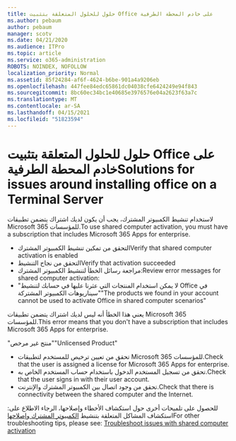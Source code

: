```yaml
---
title: حلول للحلول المتعلقة بتثبيت Office على خادم المحطة الطرفية
ms.author: pebaum
author: pebaum
manager: scotv
ms.date: 04/21/2020
ms.audience: ITPro
ms.topic: article
ms.service: o365-administration
ROBOTS: NOINDEX, NOFOLLOW
localization_priority: Normal
ms.assetid: 85f24284-af6f-4624-b6be-901a4a9206eb
ms.openlocfilehash: 447fee84edc65861dc04038cfe6424249e94f843
ms.sourcegitcommit: 8bc60ec34bc1e40685e3976576e04a2623f63a7c
ms.translationtype: MT
ms.contentlocale: ar-SA
ms.lasthandoff: 04/15/2021
ms.locfileid: "51823594"
---
```

# <a name="solutions-for-issues-around-installing-office-on-a-terminal-server"></a><span data-ttu-id="050a2-102">حلول للحلول المتعلقة بتثبيت Office على خادم المحطة الطرفية</span><span class="sxs-lookup"><span data-stu-id="050a2-102">Solutions for issues around installing office on a Terminal Server</span></span>

<span data-ttu-id="050a2-103">لاستخدام تنشيط الكمبيوتر المشترك، يجب أن يكون لديك اشتراك يتضمن تطبيقات Microsoft 365 للمؤسسات.</span><span class="sxs-lookup"><span data-stu-id="050a2-103">To use shared computer activation, you must have a subscription that includes Microsoft 365 Apps for enterprise.</span></span>
  
- <span data-ttu-id="050a2-104">التحقق من تمكين تنشيط الكمبيوتر المشترك</span><span class="sxs-lookup"><span data-stu-id="050a2-104">Verify that shared computer activation is enabled</span></span>
- <span data-ttu-id="050a2-105">التحقق من نجاح التنشيط</span><span class="sxs-lookup"><span data-stu-id="050a2-105">Verify that activation succeeded</span></span>
- <span data-ttu-id="050a2-106">مراجعة رسائل الخطأ لتنشيط الكمبيوتر المشترك:</span><span class="sxs-lookup"><span data-stu-id="050a2-106">Review error messages for shared computer activation:</span></span>
- <span data-ttu-id="050a2-107">"لا يمكن استخدام المنتجات التي عثرنا عليها في حسابك لتنشيط Office في سيناريوهات الكمبيوتر المشتركة"</span><span class="sxs-lookup"><span data-stu-id="050a2-107">"The products we found in your account cannot be used to activate Office in shared computer scenarios"</span></span>
  
<span data-ttu-id="050a2-108">يعني هذا الخطأ أنه ليس لديك اشتراك يتضمن تطبيقات Microsoft 365 للمؤسسات.</span><span class="sxs-lookup"><span data-stu-id="050a2-108">This error means that you don't have a subscription that includes Microsoft 365 Apps for enterprise.</span></span>

<span data-ttu-id="050a2-109">"منتج غير مرخص"</span><span class="sxs-lookup"><span data-stu-id="050a2-109">"Unlicensed Product"</span></span>

- <span data-ttu-id="050a2-110">تحقق من تعيين ترخيص للمستخدم لتطبيقات Microsoft 365 للمؤسسات.</span><span class="sxs-lookup"><span data-stu-id="050a2-110">Check that the user is assigned a license for Microsoft 365 Apps for enterprise.</span></span>
- <span data-ttu-id="050a2-111">تحقق من تسجيل المستخدم الدخول باستخدام حساب المستخدم الخاص به.</span><span class="sxs-lookup"><span data-stu-id="050a2-111">Check that the user signs in with their user account.</span></span>
- <span data-ttu-id="050a2-112">تحقق من وجود اتصال بين الكمبيوتر المشترك والإنترنت.</span><span class="sxs-lookup"><span data-stu-id="050a2-112">Check that there is connectivity between the shared computer and the Internet.</span></span>

<span data-ttu-id="050a2-113">للحصول على تلميحات أخرى حول استكشاف الأخطاء وإصلاحها، الرجاء الاطلاع على: استكشاف المشاكل المتعلقة بتنشيط [الكمبيوتر المشترك وإصلاحها](https://docs.microsoft.com/DeployOffice/troubleshoot-shared-computer-activation)</span><span class="sxs-lookup"><span data-stu-id="050a2-113">For other troubleshooting tips, please see: [Troubleshoot issues with shared computer activation](https://docs.microsoft.com/DeployOffice/troubleshoot-shared-computer-activation)</span></span>